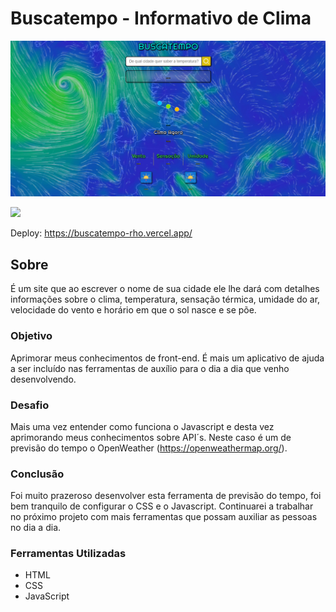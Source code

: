 # Buscatempo - Informativo de Clima

![](./assets/img/telabuscatempo2.png)

![](./assets/img/telagifbuscatempo.gif)

Deploy: https://buscatempo-rho.vercel.app/

## Sobre

É um site que ao escrever o nome de sua cidade ele lhe dará com detalhes informações sobre o clima, temperatura, sensação térmica, umidade do ar, velocidade do vento e horário em que o sol nasce e se põe.

### Objetivo

Aprimorar meus conhecimentos de front-end. É mais um aplicativo de ajuda a ser incluído nas ferramentas de auxílio para o dia a dia que venho desenvolvendo.

### Desafio

Mais uma vez entender como funciona o Javascript e desta vez aprimorando meus conhecimentos sobre API´s. Neste caso é um de previsão do tempo o OpenWeather (https://openweathermap.org/).

### Conclusão

Foi muito prazeroso desenvolver esta ferramenta de previsão do tempo, foi bem tranquilo de configurar o CSS e o Javascript. Continuarei a trabalhar no próximo projeto com mais ferramentas que possam auxiliar as pessoas no dia a dia.

### Ferramentas Utilizadas

- HTML
- CSS
- JavaScript